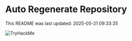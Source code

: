 # Auto Regenerate Repository

This README was last updated: 2025-05-21 09:33:35

 ![TryHackMe](https://tryhackme.com/badge/533634)